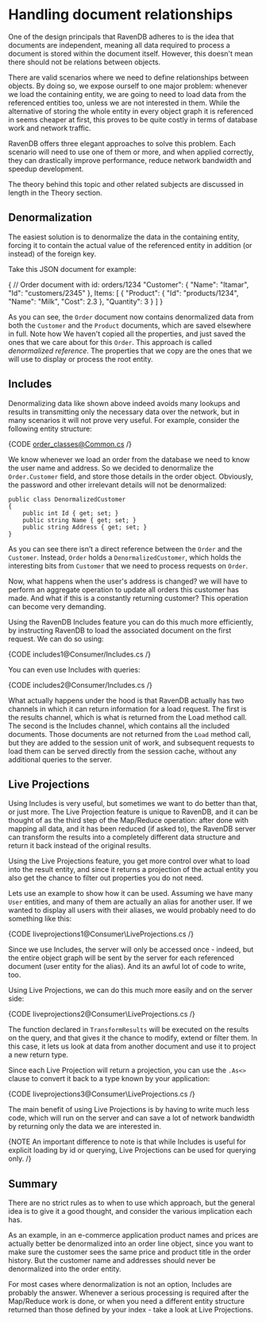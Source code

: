 ﻿# Handling document relationships

One of the design principals that RavenDB adheres to is the idea that documents are independent, meaning all data required to process a document is stored within the document itself. However, this doesn't mean there should not be relations between objects.

There are valid scenarios where we need to define relationships between objects. By doing so, we expose ourself to one major problem: whenever we load the containing entity, we are going to need to load data from the referenced entities too, unless we are not interested in them. While the alternative of storing the whole entity in every object graph it is referenced in seems cheaper at first, this proves to be quite costly in terms of database work and network traffic.

RavenDB offers three elegant approaches to solve this problem. Each scenario will need to use one of them or more, and when applied correctly, they can drastically improve performance, reduce network bandwidth and speedup development.

The theory behind this topic and other related subjects are discussed in length in the Theory section.

## Denormalization

The easiest solution is to denormalize the data in the containing entity, forcing it to contain the actual value of the referenced entity in addition (or instead) of the foreign key.

Take this JSON document for example:

  { // Order document with id: orders/1234
    "Customer": {
      "Name": "Itamar",
      "Id": "customers/2345"
    },
    Items: [
      { 
        "Product": { 
          "Id": "products/1234",
          "Name": "Milk",
          "Cost": 2.3
          },
        "Quantity": 3
      }
    ]
  }

As you can see, the `Order` document now contains denormalized data from both the `Customer` and the `Product` documents, which are saved elsewhere in full. Note how We haven't copied all the properties, and just saved the ones that we care about for this `Order`. This approach is called _denormalized reference_. The properties that we copy are the ones that we will use to display or process the root entity.

## Includes

Denormalizing data like shown above indeed avoids many lookups and results in transmitting only the necessary data over the network, but in many scenarios it will not prove very useful. For example, consider the following entity structure:

{CODE order_classes@Common.cs /}

We know whenever we load an order from the database we need to know the user name and address. So we decided to denormalize the `Order.Customer` field, and store those details in the order object. Obviously, the password and other irrelevant details will not be denormalized:

	public class DenormalizedCustomer
	{
		public int Id { get; set; }
		public string Name { get; set; }
		public string Address { get; set; }
	}

As you can see there isn’t a direct reference between the `Order` and the `Customer`. Instead, `Order` holds a `DenormalizedCustomer`, which holds the interesting bits from `Customer` that we need to process requests on `Order`.

Now, what happens when the user's address is changed? we will have to perform an aggregate operation to update all orders this customer has made. And what if this is a constantly returning customer? This operation can become very demanding.

Using the RavenDB Includes feature you can do this much more efficiently, by instructing RavenDB to load the associated document on the first request. We can do so using:

{CODE includes1@Consumer/Includes.cs /}

You can even use Includes with queries:

{CODE includes2@Consumer/Includes.cs /}

What actually happens under the hood is that RavenDB actually has two channels in which it can return information for a load request. The first is the results channel, which is what is returned from the Load method call. The second is the Includes channel, which contains all the included documents. Those documents are not returned from the `Load` method call, but they are added to the session unit of work, and subsequent requests to load them can be served directly from the session cache, without any additional queries to the server.

## Live Projections

Using Includes is very useful, but sometimes we want to do better than that, or just more. The Live Projection feature is unique to RavenDB, and it can be thought of as the third step of the Map/Reduce operation: after done with mapping all data, and it has been reduced (if asked to), the RavenDB server can transform the results into a completely different data structure and return it back instead of the original results.

Using the Live Projections feature, you get more control over what to load into the result entity, and since it returns a projection of the actual entity you also get the chance to filter out properties you do not need.

Lets use an example to show how it can be used. Assuming we have many `User` entities, and many of them are actually an alias for another user. If we wanted to display all users with their aliases, we would probably need to do something like this:

{CODE liveprojections1@Consumer\LiveProjections.cs /}

Since we use Includes, the server will only be accessed once - indeed, but the entire object graph will be sent by the server for each referenced document (user entity for the alias). And its an awful lot of code to write, too.

Using Live Projections, we can do this much more easily and on the server side:

{CODE liveprojections2@Consumer\LiveProjections.cs /}

The function declared in `TransformResults` will be executed on the results on the query, and that gives it the chance to modify, extend or filter them. In this case, it lets us look at data from another document and use it to project a new return type.

Since each Live Projection will return a projection, you can use the `.As<>` clause to convert it back to a type known by your application:

{CODE liveprojections3@Consumer\LiveProjections.cs /}

The main benefit of using Live Projections is by having to write much less code, which will run on the server and can save a lot of network bandwidth by returning only the data we are interested in.

{NOTE An important difference to note is that while Includes is useful for explicit loading by id or querying, Live Projections can be used for querying only. /}

## Summary

There are no strict rules as to when to use which approach, but the general idea is to give it a good thought, and consider the various implication each has.

As an example, in an e-commerce application product names and prices are actually better be denormalized into an order line object, since you want to make sure the customer sees the same price and product title in the order history. But the customer name and addresses should never be denormalized into the order entity.

For most cases where denormalization is not an option, Includes are probably the answer. Whenever a serious processing is required after the Map/Reduce work is done, or when you need a different entity structure returned than those defined by your index - take a look at Live Projections.